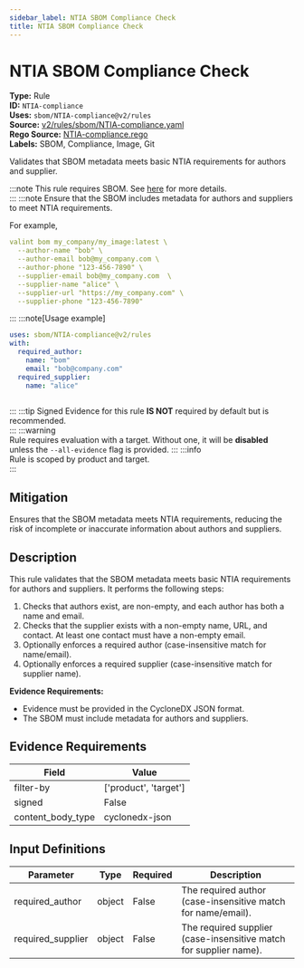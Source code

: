 ```yaml
---
sidebar_label: NTIA SBOM Compliance Check
title: NTIA SBOM Compliance Check
---  
```

# NTIA SBOM Compliance Check  
**Type:** Rule  
**ID:** `NTIA-compliance`  
**Uses:** `sbom/NTIA-compliance@v2/rules`  
**Source:** [v2/rules/sbom/NTIA-compliance.yaml](https://github.com/scribe-public/sample-policies/blob/main/v2/rules/sbom/NTIA-compliance.yaml)  
**Rego Source:** [NTIA-compliance.rego](https://github.com/scribe-public/sample-policies/blob/main/v2/rules/sbom/NTIA-compliance.rego)  
**Labels:** SBOM, Compliance, Image, Git  

Validates that SBOM metadata meets basic NTIA requirements for authors and supplier.


:::note 
This rule requires SBOM. See [here](https://scribe-security.netlify.app/docs/valint/sbom) for more details.  
::: 
:::note 
Ensure that the SBOM includes metadata for authors and suppliers to meet NTIA requirements.

For example,  
```yaml
valint bom my_company/my_image:latest \
  --author-name "bob" \
  --author-email bob@my_company.com \
  --author-phone "123-456-7890" \
  --supplier-email bob@my_company.com  \
  --supplier-name "alice" \
  --supplier-url "https://my_company.com" \
  --supplier-phone "123-456-7890" 
```
  
::: 
:::note[Usage example] 
```yaml
uses: sbom/NTIA-compliance@v2/rules
with:
  required_author: 
    name: "bom"
    email: "bob@company.com"
  required_supplier: 
    name: "alice"
  
```
::: 
:::tip 
Signed Evidence for this rule **IS NOT** required by default but is recommended.  
::: 
:::warning  
Rule requires evaluation with a target. Without one, it will be **disabled** unless the `--all-evidence` flag is provided.
::: 
:::info  
Rule is scoped by product and target.  
:::  

## Mitigation  
Ensures that the SBOM metadata meets NTIA requirements, reducing the risk of incomplete or inaccurate information about authors and suppliers.



## Description  
This rule validates that the SBOM metadata meets basic NTIA requirements for authors and suppliers.
It performs the following steps:

1. Checks that authors exist, are non-empty, and each author has both a name and email.
2. Checks that the supplier exists with a non-empty name, URL, and contact. At least one contact must have a non-empty email.
3. Optionally enforces a required author (case-insensitive match for name/email).
4. Optionally enforces a required supplier (case-insensitive match for supplier name).

**Evidence Requirements:**
- Evidence must be provided in the CycloneDX JSON format.
- The SBOM must include metadata for authors and suppliers.


## Evidence Requirements  
| Field | Value |
|-------|-------|
| filter-by | ['product', 'target'] |
| signed | False |
| content_body_type | cyclonedx-json |

## Input Definitions  
| Parameter | Type | Required | Description |
|-----------|------|----------|-------------|
| required_author | object | False | The required author (case-insensitive match for name/email). |
| required_supplier | object | False | The required supplier (case-insensitive match for supplier name). |

